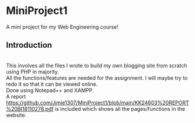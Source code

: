 # MiniProject1
A mini project for my Web Engineering course!

## Introduction
<br> This involves all the files I wrote to build my own blogging site from scratch using PHP in majority. 
<br> All the functions/features are needed for the assignment. I will maybe try to redo it so that it can be viewed online. 
<br> Done using Notepad++ and XAMPP.
<br> A report <embed>https://github.com/Jimie1307/MiniProject1/blob/main/KK24603%20REPORT%20BI18110278.pdf</embed> is included which shows all the pages/functions in the website. </br>
